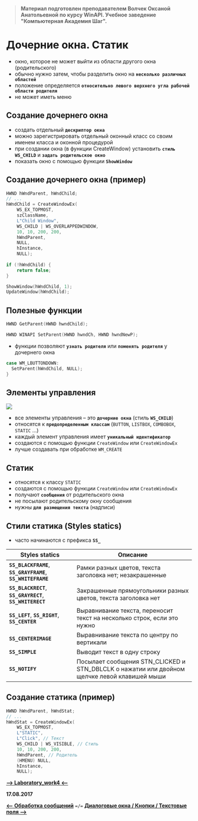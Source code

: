 > **Материал подготовлен преподавателем Волчек Оксаной Анатольевной по курсу WinAPI. Учебное заведение "Компьютерная Академия Шаг".**

Дочерние окна. Статик
===

* окно, которое не может выйти из области другого окна (родительского)
* обычно нужно затем, чтобы разделить окно на **`несколько различных областей`**
* положение определяется **`относительно левого верхнего угла рабочей области родителя`**
* не может иметь меню

Создание дочернего окна
---

* создать отдельный **`дескриптор окна`**
* можно зарегистрировать отдельный оконный класс со своим именем класса и оконной процедурой
* при создании окна (в функции CreateWindow) установить **`стиль WS_CHILD`** и **`задать родительское окно`**
* показать окно с помощью функции **`ShowWindow`**

Создание дочернего окна (пример)
---

```cpp
HWND hWndParent, hWndChild;
// ...
hWndChild = CreateWindowEx(
    WS_EX_TOPMOST,
    szClassName,
    L"Child Window",
    WS_CHILD | WS_OVERLAPPEDWINDOW,
    10, 10, 200, 200,
    hWndParent,
    NULL,
    hInstance,
    NULL);
    
if (!hWndChild) {
    return false;
}

ShowWindow(hWndChild, 1);
UpdateWindow(hWndChild);
```

Полезные функции
---

```cpp
HWND GetParent(HWND hwndChild);
```

```cpp
HWND WINAPI SetParent(HWND hwndCh, HWND hwndNewP);
```

* функции позволяют **`узнать родителя`** или **`поменять родителя`** у дочернего окна

```cpp
case WM_LBUTTONDOWN:
  SetParent(hWndChild, NULL);
}
```

Элементы управления
---

![](https://pp.userapi.com/c837225/v837225341/52d6c/SeNXhxwwujw.jpg)

* все элементы управления – это **`дочерние окна`** (стиль **`WS_CHILD`**)
* относятся к **`предопределенным классам`** (`BUTTON`, `LISTBOX`, `COMBOBOX`, `STATIC` ...)
* каждый элемент управления имеет **`уникальный идентификатор`**
* создаются с помощью функции `CreateWindow` или `CreateWindowEx`
* лучше создавать при обработке `WM_CREATE`

Статик
---

* относятся к классу `STATIC`
* создаются с помощью функции `CreateWindow` или `CreateWindowEx`
* получают **`сообщения`** от родительского окна
* не посылают родительскому окну сообщения
* нужны **`для размещения текста`** (надписи)

Стили статика (Styles statics)
---

* часто начинаются с префикса **`SS_`**

Styles statics                                               | Описание
-------------------------------------------------------------|-----------------
**`SS_BLACKFRAME`**, **`SS_GRAYFRAME`**, **`SS_WHITEFRAME`** |   Рамки разных цветов, текста заголовка нет; незакрашенные
**`SS_BLACKRECT`**, **`SS_GRAYRECT`**, **`SS_WHITERECT`**    |   Закрашенные прямоугольники разных цветов, текста заголовка нет
**`SS_LEFT`**, **`SS_RIGHT`**, **`SS_CENTER`**               |   Выравнивание текста, переносит текст на несколько строк, если это нужно
**`SS_CENTERIMAGE`**                                         |   Выравнивание текста по центру по вертикали
**`SS_SIMPLE`**                                              |   Выводит текст в одну строку
**`SS_NOTIFY`**                                              |   Посылает сообщения STN_CLICKED и STN_DBLCLK о нажатии или двойном щелчке левой клавишей мыши

Создание статика (пример)
---

```cpp
HWND hWndParent, hWndStat;
// ...
hWndStat = CreateWindowEx(
    WS_EX_TOPMOST,
    L"STATIC",
    L"Click", // Текст
    WS_CHILD | WS_VISIBLE, // Стиль
    10, 10, 200, 200,
    hWndParent, // Родитель
    (HMENU) NULL,
    hInstance,
    NULL); 
```

[**-->     Laboratory_work4     <--**](https://github.com/SuvStreet/IT_Step_WinAPI/tree/master/Laboratory_work/Work4)

**17.08.2017**

[**<-- Обработка сообщений**](https://github.com/SuvStreet/IT_Step_WinAPI/tree/master/ClassWork/Lesson3#Обработка-сообщений) `=/=` [**Диалоговые окна / Кнопки / Текстовые поля -->**](https://github.com/SuvStreet/IT_Step_WinAPI/tree/master/ClassWork/Lesson5#Диалоговые-окна-dialog-box)
